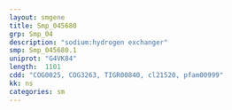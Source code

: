 ```yaml
---
layout: smgene
title: Smp_045680
grp: Smp_04
description: "sodium:hydrogen exchanger"
smp: Smp_045680.1
uniprot: "G4VK84"
length:  1101
cdd: "COG0025, COG3263, TIGR00840, cl21520, pfam00999"
kk: ns
categories: sm
---
```

